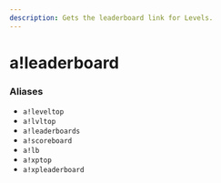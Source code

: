 ```yaml
---
description: Gets the leaderboard link for Levels.
---
```


# a!leaderboard

### Aliases

* `a!leveltop`
* `a!lvltop`
* `a!leaderboards`
* `a!scoreboard`
* `a!lb`
* `a!xptop`
* `a!xpleaderboard`

